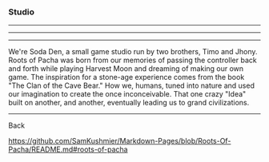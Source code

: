 ### Studio
---
---
---
We're Soda Den, a small game studio run by two brothers, Timo and Jhony. Roots of Pacha was born from our memories of passing the controller back and forth while playing Harvest Moon and dreaming of making our own game. The inspiration for a stone-age experience comes from the book "The Clan of the Cave Bear." How we, humans, tuned into nature and used our imagination to create the once inconceivable. That one crazy "Idea" built on another, and another, eventually leading us to grand civilizations.

---
Back

https://github.com/SamKushmier/Markdown-Pages/blob/Roots-Of-Pacha/README.md#roots-of-pacha
